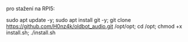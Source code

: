 pro stažení na RPI5:

sudo apt update -y; sudo apt install git -y; git clone https://github.com/H0nz4k/oldbot_audio.git /opt/opt; cd /opt; chmod +x install.sh; ./install.sh
